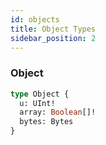 ```yaml
---
id: objects
title: Object Types
sidebar_position: 2
---
```



### Object 

```graphql
type Object {
  u: UInt! 
  array: Boolean[]! 
  bytes: Bytes 
}
```

